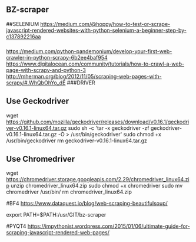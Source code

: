 ## BZ-scraper


##SELENIUM
https://medium.com/@hoppy/how-to-test-or-scrape-javascript-rendered-websites-with-python-selenium-a-beginner-step-by-c137892216aa



###
https://medium.com/python-pandemonium/develop-your-first-web-crawler-in-python-scrapy-6b2ee4baf954
https://www.digitalocean.com/community/tutorials/how-to-crawl-a-web-page-with-scrapy-and-python-3
http://mherman.org/blog/2012/11/05/scraping-web-pages-with-scrapy/#.WhQbOhYo_dE
###DRIVER

## Use Geckodriver
wget https://github.com/mozilla/geckodriver/releases/download/v0.16.1/geckodriver-v0.16.1-linux64.tar.gz
sudo sh -c 'tar -x geckodriver -zf geckodriver-v0.16.1-linux64.tar.gz -O > /usr/bin/geckodriver'
sudo chmod +x /usr/bin/geckodriver
rm geckodriver-v0.16.1-linux64.tar.gz

## Use Chromedriver
wget https://chromedriver.storage.googleapis.com/2.29/chromedriver_linux64.zip
unzip chromedriver_linux64.zip
sudo chmod +x chromedriver
sudo mv chromedriver /usr/bin/
rm chromedriver_linux64.zip

#BF4
https://www.dataquest.io/blog/web-scraping-beautifulsoup/

export PATH=$PATH:/usr/GIT/bz-scraper


#PYQT4
https://impythonist.wordpress.com/2015/01/06/ultimate-guide-for-scraping-javascript-rendered-web-pages/


